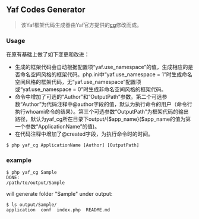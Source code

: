 ## Yaf Codes Generator

>该Yaf框架代码生成器由Yaf官方提供的[cg](https://github.com/laruence/yaf/tree/master/tools/cg)修改而成。

### Usage
在原有基础上做了如下变更和改进：
 - 生成的框架代码会自动根据配置项“yaf.use_namespace”的值，生成相应的是否命名空间风格的框架代码。php.ini中“yaf.use_namespace = 1”时生成命名空间风格的框架代码，无“yaf.use_namespace”配置项或“yaf.use_namespace = 0”时生成非命名空间风格的框架代码。
 - 命令中增加了可选的“Author”和“OutputPath”参数。第二个可选参数“Author”为代码注释中@author字段的值，默认为执行命令的用户（命令行执行whoami命令的结果）。第三个可选参数“OutputPath”为框架代码的输出路径，默认为yaf_cg所在目录下output/{$app_name}($app_name的值为第一个参数“ApplicationName”的值)。
 - 在代码注释中增加了@created字段，为执行命令时的时间。
```
$ php yaf_cg ApplicationName [Author] [OutputPath]
```
### example
```
$ php yaf_cg Sample
DONE:
/path/to/output/Sample
```
will generate folder "Sample" under output:
```
$ ls output/Sample/
application  conf  index.php  README.md
```
